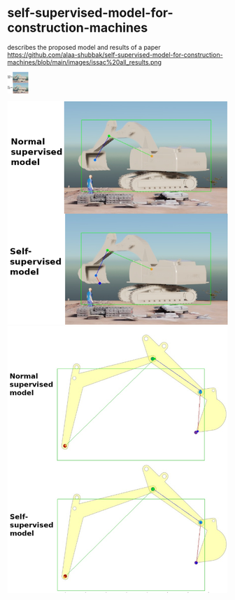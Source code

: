 # self-supervised-model-for-construction-machines
describes the proposed model and results of a paper
https://github.com/alaa-shubbak/self-supervised-model-for-construction-machines/blob/main/images/issac%20all_results.png

<img src="https://github.com/alaa-shubbak/self-supervised-model-for-construction-machines/blob/main/images/issac%20all_results.png" width="48">

![issac](https://github.com/alaa-shubbak/self-supervised-model-for-construction-machines/blob/main/images/issac%20all_results.png) ![matlab](https://github.com/alaa-shubbak/self-supervised-model-for-construction-machines/blob/main/images/matlab_results.png)
